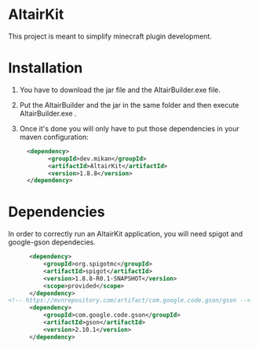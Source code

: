 # AltairKit

  This project is meant to simplify minecraft plugin development.


# Installation

 1) You have to download the jar file and the AltairBuilder.exe file.
 
 2) Put the AltairBuilder and the jar in the same folder and then execute
    AltairBuilder.exe .
    
 4) Once it's done you will only have to put those dependencies in your maven
    configuration:
    ```xml
      <dependency>
            <groupId>dev.mikan</groupId>
            <artifactId>AltairKit</artifactId>
            <version>1.8.8</version>
      </dependency>
    ```

# Dependencies

  In order to correctly run an AltairKit application, you will need 
  spigot and google-gson dependecies.
    
  ```xml
        <dependency>
            <groupId>org.spigotmc</groupId>
            <artifactId>spigot</artifactId>
            <version>1.8.8-R0.1-SNAPSHOT</version>
            <scope>provided</scope>
        </dependency>
  <!-- https://mvnrepository.com/artifact/com.google.code.gson/gson -->
        <dependency>
            <groupId>com.google.code.gson</groupId>
            <artifactId>gson</artifactId>
            <version>2.10.1</version>
        </dependency>
  ```
